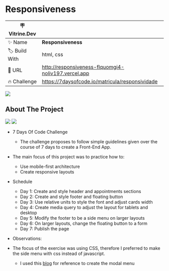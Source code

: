 # Responsiveness

| :placard: Vitrine.Dev |     |
| -------------  | --- |
| :sparkles: Name        | **Responsiveness**
| :label: Build With | html, css
| :rocket: URL         | http://responsiveness-flquomgi4-noliv197.vercel.app
| :fire: Challenge     | https://7daysofcode.io/matricula/responsividade

![](https://imagizer.imageshack.com/img923/1466/KF1lX6.gif#vitrinedev)

## About The Project
<img src="http://img.shields.io/static/v1?label=Development&message=Finished&color=GREEN&style=for-the-badge"/>
<img src="http://img.shields.io/static/v1?label=CODE%20REVIEW&message=Not%20Started&color=red&style=for-the-badge"/>

* 7 Days Of Code Challenge
  * The challenge proposes to follow simple guidelines given over the course of 7 days to create a Front-End App. 
  
* The main focus of this project was to practice how to:
  * Use mobile-first architecture
  * Create responsive layouts
  
- Schedule
  - Day 1: Create and style header and appointments sections
  - Day 2: Create and style footer and floating button
  - Day 3: Use relative units to style the font and adjust cards width
  - Day 4: Create media query to adjust the layout for tablets and desktop
  - Day 5: Modify the footer to be a side menu on larger layouts
  - Day 6: On larger layouts, change the floating button to a form
  - Day 7: Publish the page
  
- Observations:
- The focus of the exercise was using CSS, therefore I preferred to make the side menu with css instead of javascript. 
  - I used this [blog](http://lucasmaiaesilva.com.br/posts/criando-modal-simples-com-html-e-css/) for reference to create the modal menu
